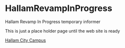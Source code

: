 # HallamRevampInProgress
Hallam Revamp In Progress temporary informer

This is just a place holder page until the web site is ready

[Hallam City Campus](https://hallamcitycampus.com/)
